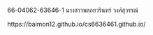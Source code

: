 </p> 66-04062-63646-1 นางสาวพลอยวรินทร์ วงศ์สุวรรณ์ </p>
https://baimon12.github.io/cs6636461.github.io/
